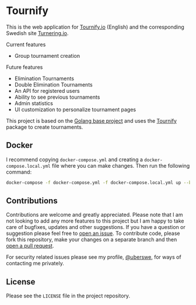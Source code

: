 # Tournify

This is the web application for [Tournify.io](https://www.tournify.io) (English) and the corresponding Swedish site [Turnering.io](https://www.turnering.io).

Current features
 - Group tournament creation

Future features
 - Elimination Tournaments
 - Double Elimination Tournaments
 - An API for registered users
 - Ability to see previous tournaments
 - Admin statistics
 - UI customization to personalize tournament pages

This project is based on the [Golang base project](https://github.com/uberswe/golang-base-project) and uses the [Tournify](https://github.com/tournify/tournify) package to create tournaments.

## Docker

I recommend copying `docker-compose.yml` and creating a `docker-compose.local.yml` file where you can make changes. Then run the following command:

```bash
docker-compose -f docker-compose.yml -f docker-compose.local.yml up --build
```

## Contributions

Contributions are welcome and greatly appreciated. Please note that I am not looking to add any more features to this project but I am happy to take care of bugfixes, updates and other suggestions. If you have a question or suggestion please feel free to [open an issue](https://github.com/tournify/web/issues/new). To contribute code, please fork this repository, make your changes on a separate branch and then [open a pull request](https://github.com/tournify/web/compare).

For security related issues please see my profile, [@uberswe](https://github.com/uberswe), for ways of contacting me privately. 

## License

Please see the `LICENSE` file in the project repository.